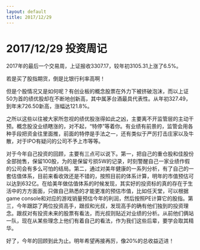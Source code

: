 ```yaml
---
layout: default
title: 2017/12/29
---
```

2017/12/29 投资周记
==================
2017年的最后一个交易周，上证报收3307.17，较年初3105.31上涨了6.5%。

若是买了股指期货，倒是比银行利率高啊！

但是个股情况又是如何呢？有创业板的概念股票在外力下被挤破泡沫，而以上证50为首的绩优股却在不断地创新高，其中属茅台酒最具代表性。从年初327.49，到年末726.50新高，涨幅达121.8%。

之所以这些以往被大家所忽视的绩优股涨得如此之凶，主要离不开监管层的主动干预。概念股没业绩瞎涨的，对不起，“特停”等着你。有业绩有前景的，监管会用各种手段把资金往里面推，前面的特停是手法之一，还有类似于严厉打击庄家以及牛散，对于IPO有疑问的公司不予上市等等。

对于今年自己投资的回顾，主要有三点可以说下。第一，把自己的重仓股和佳股份全部抛售，保留100股，为的是保留亏损5W的记录，时刻警醒自己一家业绩作假的公司会有多么可怕的结局。第二，通过对美年健康的一系列分析，有了自己的一套估值体系，目前来看收效还是不错的，按照目前的体系计算，明年的市值预估可以达到632亿。在给美年做估值体系的时候发现，其实好的投资标的真的存在于生活中的方方面面，只做自己熟悉的才能更准的预估市值，比如任天堂，可以根据game console和对应的游戏销量预估今年的利润，然后按照PE计算它的股指。第三，今年跟踪了两位投资高手，跟叔和光叔，发现高手的确有他们独到的投资理念。跟叔对有投资未来的股票有看法，而光叔则贴近对业绩的分析。从前他们俩站一队，现在从某些理念上他们有着自己的看法，作为我们这些后辈，要学会取其精华。

好了，今年的回顾到此为止。明年希望再接再厉，像20%的总收益迈进！
